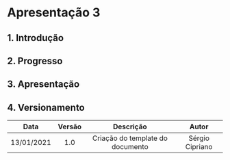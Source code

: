 # Apresentação 3

## 1. Introdução

## 2. Progresso

## 3. Apresentação

## 4. Versionamento

|Data|Versão|Descrição|Autor|
|:-:|:-:|:-:|:-:|
|13/01/2021|1.0|Criação do template do documento|Sérgio Cipriano|